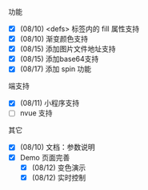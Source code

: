 功能
-  [x] ‌(08/10) &lt;defs&gt; 标签内的 fill 属性支持
-  [x] ‌(08/10) 渐变颜色支持
-  [x] ‌(08/15) 添加图片文件地址支持
-  [x] (08/15) 添加base64支持
-  [x] (08/17) 添加 spin 功能

端支持

-  [x] ‌(08/11) 小程序支持
-  [ ] nvue 支持

其它

-  [x] ‌(08/10) 文档：参数说明
-  [x] Demo 页面完善
  -  [x] (08/12) 变色演示
  -  [x] (08/12) 实时控制
